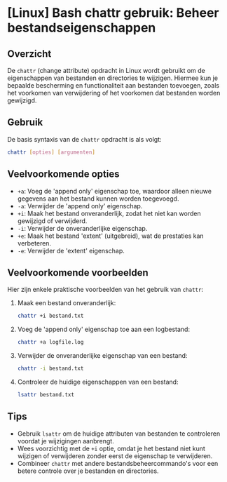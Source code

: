# [Linux] Bash chattr gebruik: Beheer bestandseigenschappen

## Overzicht
De `chattr` (change attribute) opdracht in Linux wordt gebruikt om de eigenschappen van bestanden en directories te wijzigen. Hiermee kun je bepaalde bescherming en functionaliteit aan bestanden toevoegen, zoals het voorkomen van verwijdering of het voorkomen dat bestanden worden gewijzigd.

## Gebruik
De basis syntaxis van de `chattr` opdracht is als volgt:

```bash
chattr [opties] [argumenten]
```

## Veelvoorkomende opties
- `+a`: Voeg de 'append only' eigenschap toe, waardoor alleen nieuwe gegevens aan het bestand kunnen worden toegevoegd.
- `-a`: Verwijder de 'append only' eigenschap.
- `+i`: Maak het bestand onveranderlijk, zodat het niet kan worden gewijzigd of verwijderd.
- `-i`: Verwijder de onveranderlijke eigenschap.
- `+e`: Maak het bestand 'extent' (uitgebreid), wat de prestaties kan verbeteren.
- `-e`: Verwijder de 'extent' eigenschap.

## Veelvoorkomende voorbeelden
Hier zijn enkele praktische voorbeelden van het gebruik van `chattr`:

1. Maak een bestand onveranderlijk:
   ```bash
   chattr +i bestand.txt
   ```

2. Voeg de 'append only' eigenschap toe aan een logbestand:
   ```bash
   chattr +a logfile.log
   ```

3. Verwijder de onveranderlijke eigenschap van een bestand:
   ```bash
   chattr -i bestand.txt
   ```

4. Controleer de huidige eigenschappen van een bestand:
   ```bash
   lsattr bestand.txt
   ```

## Tips
- Gebruik `lsattr` om de huidige attributen van bestanden te controleren voordat je wijzigingen aanbrengt.
- Wees voorzichtig met de `+i` optie, omdat je het bestand niet kunt wijzigen of verwijderen zonder eerst de eigenschap te verwijderen.
- Combineer `chattr` met andere bestandsbeheercommando's voor een betere controle over je bestanden en directories.